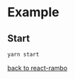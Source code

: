 # Example

## Start
```bash
yarn start
```

[back to react-rambo](https://github.com/expert-m/react-rambo)
